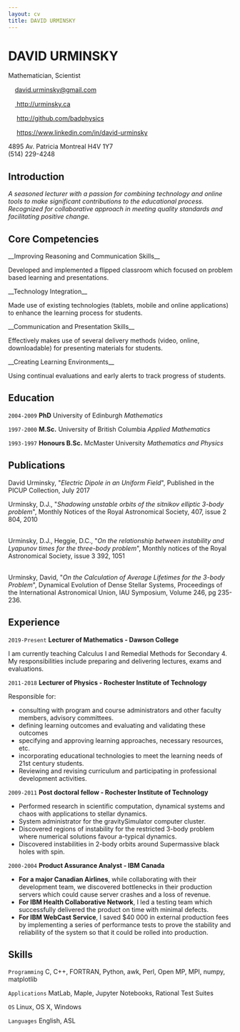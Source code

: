 ```yaml
---
layout: cv
title: DAVID URMINSKY
---
```

# DAVID URMINSKY
Mathematician, Scientist

<div id="webaddress">
<img src="https://img.freepik.com/free-vector/email-envelope-concept_34259-135.jpg?size=338&ext=jpg" width="15"><a href="david.urminsky@gmail.com">david.urminsky@gmail.com</a><br>

<img src="https://banner2.kisspng.com/20180713/czs/kisspng-web-development-web-design-logo-web-page-parallel-computing-5b48f9e5df2130.959073491531509221914.jpg" width="15"><a href="http://urminsky.ca"> http://urminsky.ca</a> <br>

<img src="https://github.githubassets.com/images/modules/logos_page/GitHub-Mark.png" width="15"> http://github.com/badphysics<br>

<img src="https://image.flaticon.com/icons/png/512/61/61109.png" width="15"> https://www.linkedin.com/in/david-urminsky <br>

 4895 Av. Patricia Montreal H4V 1Y7<br>
 (514) 229-4248

</div>

## Introduction

*A seasoned lecturer with a passion for combining technology and online tools to make significant contributions to the educational process.  Recognized for collaborative approach in meeting quality standards and facilitating positive change.*

## Core Competencies


<span class="colortext"> 
__Improving Reasoning and Communication Skills__
</span>

Developed and implemented a flipped classroom which focused on problem based learning and presentations.

<span class="colortext"> 
__Technology Integration__
</span>

Made use of existing technologies (tablets, mobile and online applications) to enhance the learning process for students.

<span class="colortext"> 
__Communication and Presentation Skills__
</span>

Effectively makes use of several delivery  methods (video, online, downloadable) for presenting materials for students.

<span class="colortext"> 
__Creating Learning Environments__
</span>

Using continual evaluations and early alerts to track progress of students.

<!-- `HPC` -->
<!-- Developed parallel codes using MPI and Cuda for computer clusters and GPUs. -->

<!-- `Big Data` -->

<!-- Experience extracting information from large data sets. -->

<!-- `Comp. Science` -->

<!-- Over 10 years experience with research and applications in Computational Science. -->


<!-- `Research` -->

<!-- Published in high impact journals and experience applying research over different subject areas. -->


<!-- ## Research interests -->

<!-- numerical analysis, chaotic dynamics, stellar dynamics, scientific computation -->
## Education

`2004-2009`
__PhD__ University of Edinburgh *Mathematics*

`1997-2000`
__M.Sc.__ University of British Columbia *Applied Mathematics*

`1993-1997`
__Honours B.Sc.__ McMaster University *Mathematics and Physics*


<!-- ## Awards -->

<!-- `2012` -->
<!-- President, *Royal Society*, London, UK -->

<!-- Associate, *French Academy of Science*, Paris, France -->



## Publications

David Urminsky, "*Electric Dipole in an Uniform Field*", Published in the PICUP Collection, July 2017<br>

Urminsky, D.J., "*Shadowing unstable orbits of the sitnikov elliptic 3-body problem*", Monthly Notices of the Royal Astronomical Society, 407, issue 2 804, 2010<br><br>

Urminsky, D.J., Heggie, D.C., "*On the relationship between instability and Lyapunov times for the three-body problem*", Monthly notices of the Royal Astronomical Society, issue 3 392,  1051<br><br>

Urminsky, David, "*On the Calculation of Average Lifetimes for the 3-body Problem*", Dynamical Evolution of Dense Stellar Systems, Proceedings of the International Astronomical Union, IAU Symposium, Volume 246, pg 235-236.

## Experience

`2019-Present`
__Lecturer of Mathematics - Dawson College__

I am currently teaching Calculus I and Remedial Methods for Secondary 4.  My responsibilities include preparing and delivering lectures, exams and evaluations.  

`2011-2018`
__Lecturer of Physics - Rochester Institute of Technology__

Responsible for:
  * consulting with program and course administrators and other faculty members, advisory committees.
  * defining learning outcomes and evaluating and validating these outcomes
  * specifying and approving learning approaches, necessary resources, etc.
  * incorporating educational technologies to meet the learning needs of 21st century students.
  * Reviewing and revising curriculum and participating in professional development activities.
  
<!-- As a Lecturer in the Department of Physics I taught the following Courses:  
  * ***College Physics 1***: This course is in an algebra based physics course which covers topics on Newton's laws of motion, energy, momentum, rotational dynamics, waves and harmonic motion. I was responsible for running lectures, writing and grading exams and quizzes as well as working with a group of other lecturers to plan curriculum.  
  * ***University Physics 1***: This course is a calculus based physics course which covers topics on Newton's Laws of motion, energy, momentum, rotational dynamics, waves.I was responsible for running lectures, writing and grading exams and quizzes as well as working with a group of other lecturers to plan curriculum.  
  * ***University Physics 2***: This course is a calculus based phyics course with covers topics on electric and magnetic forces and field, electric and magnetic flux, circuts, Maxwell's equations.  
  * ***Introduction to Computational Physics***: This course introduces methods for using computers to model the behavior of physical systems.  Students will learn how computers represent numbers, limits of computation, how to write computer programs, and to use good programming practices.  Students will also apply numerical methods of differentiation and integration, and numerical solutions to differential equations in physical situations.  Responsibilities include maintaining building and maintaining a JupyterHub to host jupyter notebooks for students.  Creating and grading projects.  Running workshops and lectures.  
  * ***Classical Mechanics***: This course is a systematic presentation of Newtonian kinematics and dynamics including equations of motion in one- and three-dimensions, conservation laws, non-inertial reference frames, central forces, Lagrangian mechanics, and rigid body motion. This course will use advanced mathematical techniques including differential equations, vector calculus, and matrix and tensor formulations.   
-->

`2009-2011`
__Post doctoral fellow - Rochester Institute of Technology__
  * Performed research in scientific computation, dynamical systems and chaos with applications to stellar dynamics.  
  * System administrator for the gravitySimulator computer cluster.
  * Discovered regions of instability for the restricted 3-body problem where numerical solutions favour a-typical dynamics.
  * Discovered instabilities in 2-body orbits around Supermassive black holes with spin.

<!-- `2004-2009` -->
<!-- __Teaching Assistant - University of Edinburgh__ -->

`2000-2004`
__Product Assurance Analyst - IBM Canada__

   * **For a major Canadian Airlines**, while collaborating with their development team, we discovered bottlenecks in their production servers which could cause server crashes and a loss of revenue.  
   * **For IBM Health Collaborative Network**,  I led a testing team which successfully delivered the product on time with minimal defects.
   * **For IBM WebCast Service**, I saved $40 000 in external production fees by implementing a series of performance tests to prove the stability and reliability of the system so that it could be rolled into production.


<!-- `1998-2000` -->
<!-- __Extra Sessional Instructor - University of British Columbia__ -->



<!-- ## Occupation -->

<!-- `1600` -->
<!-- __Royal Mint__, London -->

<!-- - Warden -->
<!-- - Minted coins -->

<!-- `1600` -->
<!-- __Lucasian professor of Mathematics__, Cambridge University -->

<!-- over all swell guy -->


## Skills

`Programming`
 C, C++, FORTRAN, Python, awk, Perl, Open MP, MPI, numpy, matplotlib

`Applications`
 MatLab, Maple, Jupyter Notebooks, Rational Test Suites

`OS` 
Linux, OS X, Windows

`Languages`
English, ASL


<!-- ### Footer

Last updated: May 2013 -->
